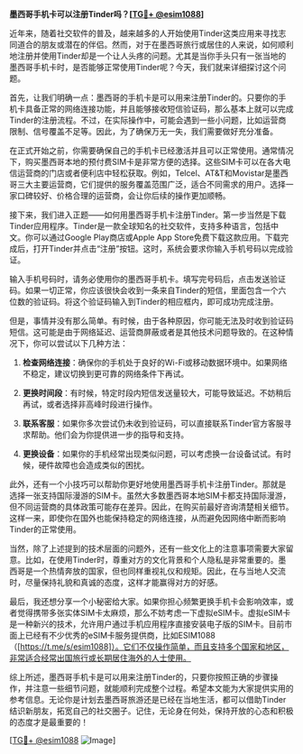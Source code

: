 **墨西哥手机卡可以注册Tinder吗？[[TG💪+ @esim1088](https://t.me/s/esim1088)]**

近年来，随着社交软件的普及，越来越多的人开始使用Tinder这类应用来寻找志同道合的朋友或潜在的伴侣。然而，对于在墨西哥旅行或居住的人来说，如何顺利地注册并使用Tinder却是一个让人头疼的问题。尤其是当你手头只有一张当地的墨西哥手机卡时，是否能够正常使用Tinder呢？今天，我们就来详细探讨这个问题。

首先，让我们明确一点：墨西哥的手机卡是可以用来注册Tinder的。只要你的手机卡具备正常的网络连接功能，并且能够接收短信验证码，那么基本上就可以完成Tinder的注册流程。不过，在实际操作中，可能会遇到一些小问题，比如运营商限制、信号覆盖不足等。因此，为了确保万无一失，我们需要做好充分准备。

在正式开始之前，你需要确保自己的手机卡已经激活并且可以正常使用。通常情况下，购买墨西哥本地的预付费SIM卡是非常方便的选择。这些SIM卡可以在各大电信运营商的门店或者便利店中轻松获取。例如，Telcel、AT&T和Movistar是墨西哥三大主要运营商，它们提供的服务覆盖范围广泛，适合不同需求的用户。选择一家口碑较好、价格合理的运营商，会让你后续的操作更加顺畅。

接下来，我们进入正题——如何用墨西哥手机卡注册Tinder。第一步当然是下载Tinder应用程序。Tinder是一款全球知名的社交软件，支持多种语言，包括中文。你可以通过Google Play商店或Apple App Store免费下载这款应用。下载完成后，打开Tinder并点击“注册”按钮。这时，系统会要求你输入手机号码以完成验证。

输入手机号码时，请务必使用你的墨西哥手机卡。填写完号码后，点击发送验证码。如果一切正常，你应该很快会收到一条来自Tinder的短信，里面包含一个六位数的验证码。将这个验证码输入到Tinder的相应框内，即可成功完成注册。

但是，事情并没有那么简单。有时候，由于各种原因，你可能无法及时收到验证码短信。这可能是由于网络延迟、运营商屏蔽或者是其他技术问题导致的。在这种情况下，你可以尝试以下几种方法：

1. **检查网络连接**：确保你的手机处于良好的Wi-Fi或移动数据环境中。如果网络不稳定，建议切换到更可靠的网络条件下再试。
   
2. **更换时间段**：有时候，特定时段内短信发送量较大，可能导致延迟。不妨稍后再试，或者选择非高峰时段进行操作。

3. **联系客服**：如果你多次尝试仍未收到验证码，可以直接联系Tinder官方客服寻求帮助。他们会为你提供进一步的指导和支持。

4. **更换设备**：如果你的手机经常出现类似问题，可以考虑换一台设备试试。有时候，硬件故障也会造成类似的困扰。

此外，还有一个小技巧可以帮助你更好地使用墨西哥手机卡注册Tinder。那就是选择一张支持国际漫游的SIM卡。虽然大多数墨西哥本地SIM卡都支持国际漫游，但不同运营商的具体政策可能存在差异。因此，在购买前最好咨询清楚相关细节。这样一来，即使你在国外也能保持稳定的网络连接，从而避免因网络中断而影响Tinder的正常使用。

当然，除了上述提到的技术层面的问题外，还有一些文化上的注意事项需要大家留意。比如，在使用Tinder时，尊重对方的文化背景和个人隐私是非常重要的。墨西哥是一个热情奔放的国家，但也同样重视礼仪和规矩。因此，在与当地人交流时，尽量保持礼貌和真诚的态度，这样才能赢得对方的好感。

最后，我还想分享一个小秘密给大家。如果你担心频繁更换手机卡会影响效率，或者觉得携带多张实体SIM卡太麻烦，那么不妨考虑一下虚拟eSIM卡。虚拟eSIM卡是一种新兴的技术，允许用户通过手机应用程序直接安装电子版的SIM卡。目前市面上已经有不少优秀的eSIM卡服务提供商，比如ESIM1088（[https://t.me/s/esim1088]）。它们不仅操作简单，而且支持多个国家和地区，非常适合经常出国旅行或长期居住海外的人士使用。

综上所述，墨西哥手机卡是可以用来注册Tinder的，只要你按照正确的步骤操作，并注意一些细节问题，就能顺利完成整个过程。希望本文能为大家提供实用的参考信息。无论你是计划去墨西哥旅游还是已经在当地生活，都可以借助Tinder结识新朋友，拓宽自己的社交圈子。记住，无论身在何处，保持开放的心态和积极的态度才是最重要的！

[[TG💪+ @esim1088](https://t.me/s/esim1088) ![Image](https://i.postimg.cc/4NQfJmqS/Snipaste-2025-05-13-00-14-12.png)]